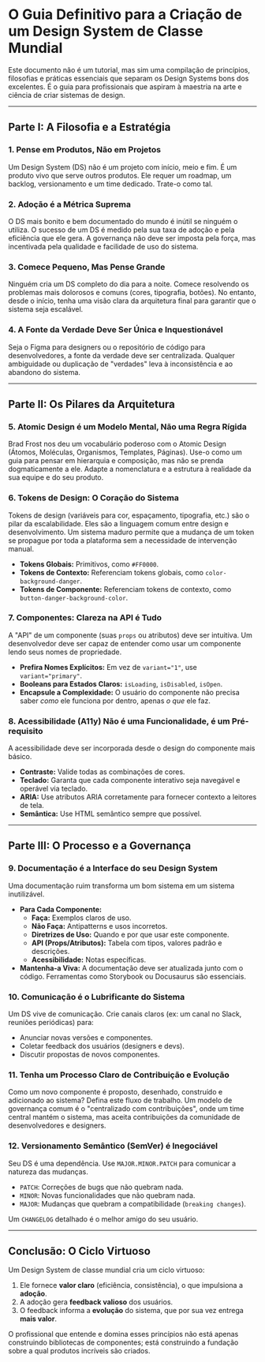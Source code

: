# O Guia Definitivo para a Criação de um Design System de Classe Mundial

Este documento não é um tutorial, mas sim uma compilação de princípios, filosofias e práticas essenciais que separam os Design Systems bons dos excelentes. É o guia para profissionais que aspiram à maestria na arte e ciência de criar sistemas de design.

---

## Parte I: A Filosofia e a Estratégia

### 1. **Pense em Produtos, Não em Projetos**
Um Design System (DS) não é um projeto com início, meio e fim. É um produto vivo que serve outros produtos. Ele requer um roadmap, um backlog, versionamento e um time dedicado. Trate-o como tal.

### 2. **Adoção é a Métrica Suprema**
O DS mais bonito e bem documentado do mundo é inútil se ninguém o utiliza. O sucesso de um DS é medido pela sua taxa de adoção e pela eficiência que ele gera. A governança não deve ser imposta pela força, mas incentivada pela qualidade e facilidade de uso do sistema.

### 3. **Comece Pequeno, Mas Pense Grande**
Ninguém cria um DS completo do dia para a noite. Comece resolvendo os problemas mais dolorosos e comuns (cores, tipografia, botões). No entanto, desde o início, tenha uma visão clara da arquitetura final para garantir que o sistema seja escalável.

### 4. **A Fonte da Verdade Deve Ser Única e Inquestionável**
Seja o Figma para designers ou o repositório de código para desenvolvedores, a fonte da verdade deve ser centralizada. Qualquer ambiguidade ou duplicação de "verdades" leva à inconsistência e ao abandono do sistema.

---

## Parte II: Os Pilares da Arquitetura

### 5. **Atomic Design é um Modelo Mental, Não uma Regra Rígida**
Brad Frost nos deu um vocabulário poderoso com o Atomic Design (Átomos, Moléculas, Organismos, Templates, Páginas). Use-o como um guia para pensar em hierarquia e composição, mas não se prenda dogmaticamente a ele. Adapte a nomenclatura e a estrutura à realidade da sua equipe e do seu produto.

### 6. **Tokens de Design: O Coração do Sistema**
Tokens de design (variáveis para cor, espaçamento, tipografia, etc.) são o pilar da escalabilidade. Eles são a linguagem comum entre design e desenvolvimento. Um sistema maduro permite que a mudança de um token se propague por toda a plataforma sem a necessidade de intervenção manual.

*   **Tokens Globais:** Primitivos, como `#FF0000`.
*   **Tokens de Contexto:** Referenciam tokens globais, como `color-background-danger`.
*   **Tokens de Componente:** Referenciam tokens de contexto, como `button-danger-background-color`.

### 7. **Componentes: Clareza na API é Tudo**
A "API" de um componente (suas `props` ou atributos) deve ser intuitiva. Um desenvolvedor deve ser capaz de entender como usar um componente lendo seus nomes de propriedade.

*   **Prefira Nomes Explícitos:** Em vez de `variant="1"`, use `variant="primary"`.
*   **Booleans para Estados Claros:** `isLoading`, `isDisabled`, `isOpen`.
*   **Encapsule a Complexidade:** O usuário do componente não precisa saber *como* ele funciona por dentro, apenas *o que* ele faz.

### 8. **Acessibilidade (A11y) Não é uma Funcionalidade, é um Pré-requisito**
A acessibilidade deve ser incorporada desde o design do componente mais básico.

*   **Contraste:** Valide todas as combinações de cores.
*   **Teclado:** Garanta que cada componente interativo seja navegável e operável via teclado.
*   **ARIA:** Use atributos ARIA corretamente para fornecer contexto a leitores de tela.
*   **Semântica:** Use HTML semântico sempre que possível.

---

## Parte III: O Processo e a Governança

### 9. **Documentação é a Interface do seu Design System**
Uma documentação ruim transforma um bom sistema em um sistema inutilizável.

*   **Para Cada Componente:**
    *   **Faça:** Exemplos claros de uso.
    *   **Não Faça:** Antipatterns e usos incorretos.
    *   **Diretrizes de Uso:** Quando e por que usar este componente.
    *   **API (Props/Atributos):** Tabela com tipos, valores padrão e descrições.
    *   **Acessibilidade:** Notas específicas.
*   **Mantenha-a Viva:** A documentação deve ser atualizada junto com o código. Ferramentas como Storybook ou Docusaurus são essenciais.

### 10. **Comunicação é o Lubrificante do Sistema**
Um DS vive de comunicação. Crie canais claros (ex: um canal no Slack, reuniões periódicas) para:
*   Anunciar novas versões e componentes.
*   Coletar feedback dos usuários (designers e devs).
*   Discutir propostas de novos componentes.

### 11. **Tenha um Processo Claro de Contribuição e Evolução**
Como um novo componente é proposto, desenhado, construído e adicionado ao sistema? Defina este fluxo de trabalho. Um modelo de governança comum é o "centralizado com contribuições", onde um time central mantém o sistema, mas aceita contribuições da comunidade de desenvolvedores e designers.

### 12. **Versionamento Semântico (SemVer) é Inegociável**
Seu DS é uma dependência. Use `MAJOR.MINOR.PATCH` para comunicar a natureza das mudanças.
*   `PATCH`: Correções de bugs que não quebram nada.
*   `MINOR`: Novas funcionalidades que não quebram nada.
*   `MAJOR`: Mudanças que quebram a compatibilidade (`breaking changes`).

Um `CHANGELOG` detalhado é o melhor amigo do seu usuário.

---

## Conclusão: O Ciclo Virtuoso

Um Design System de classe mundial cria um ciclo virtuoso:

1.  Ele fornece **valor claro** (eficiência, consistência), o que impulsiona a **adoção**.
2.  A adoção gera **feedback valioso** dos usuários.
3.  O feedback informa a **evolução** do sistema, que por sua vez entrega **mais valor**.

O profissional que entende e domina esses princípios não está apenas construindo bibliotecas de componentes; está construindo a fundação sobre a qual produtos incríveis são criados.
